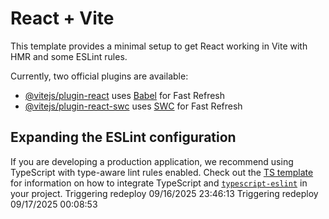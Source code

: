 # React + Vite

This template provides a minimal setup to get React working in Vite with HMR and some ESLint rules.

Currently, two official plugins are available:

- [@vitejs/plugin-react](https://github.com/vitejs/vite-plugin-react/blob/main/packages/plugin-react) uses [Babel](https://babeljs.io/) for Fast Refresh
- [@vitejs/plugin-react-swc](https://github.com/vitejs/vite-plugin-react/blob/main/packages/plugin-react-swc) uses [SWC](https://swc.rs/) for Fast Refresh

## Expanding the ESLint configuration

If you are developing a production application, we recommend using TypeScript with type-aware lint rules enabled. Check out the [TS template](https://github.com/vitejs/vite/tree/main/packages/create-vite/template-react-ts) for information on how to integrate TypeScript and [`typescript-eslint`](https://typescript-eslint.io) in your project.
T r i g g e r i n g   r e d e p l o y   0 9 / 1 6 / 2 0 2 5   2 3 : 4 6 : 1 3  
 T r i g g e r i n g   r e d e p l o y   0 9 / 1 7 / 2 0 2 5   0 0 : 0 8 : 5 3  
 